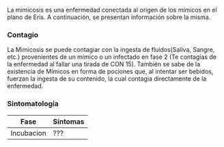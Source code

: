 La mimicosis es una enfermedad conectada al origen de los mímicos en el plano de Eris. A continuación, se presentan información sobre la misma.

### Contagio
La Mimicosis se puede contagiar con la ingesta de fluidos(Saliva, Sangre, etc.) provenientes de un mímico o un infectado en fase 2 (Te contagias de la enfermedad al fallar una tirada de CON 15).
También se sabe de la existencia de Mímicos en forma de pociones que, al intentar ser bebidos, fuerzan la ingesta de su contenido, la cual contagia directamente de la enfermedad.
### Sintomatología
| Fase       | Síntomas |
| ---------- | -------- |
| Incubacion | ???      |
 
